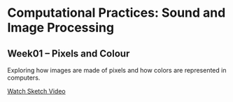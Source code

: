 # Computational Practices: Sound and Image Processing

## Week01 – Pixels and Colour

Exploring how images are made of pixels and how colors are represented in computers.

[Watch Sketch Video](LINK_GOES_HERE)
